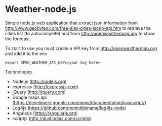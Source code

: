 Weather-node.js
===============
Simple node.js web application that extract json information from http://www.geobytes.com/free-ajax-cities-jsonp-api.htm
to retrieve the cities list (to autocomplete) and from http://openweathermap.org to show the forecast.

To start to use you must create a API key from http://openweathermap.org and add it to the env

```
export OPEN_WEATHER_API_KEY=<your key here>
```

Technologies

- Node.js (http://nodejs.org)
- expressjs (http://expressjs.com)
- jQuery (http://jquery.com)
- Google maps api (https://developers.google.com/maps/documentation/javascript/)
- Log4js (https://github.com/nomiddlename/log4js-node)
- Angularjs (https://angularjs.org)
- scriptjs (http://dustindiaz.com/scriptjs)
